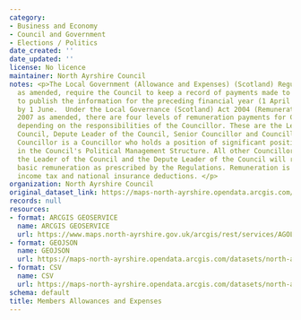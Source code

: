 ```yaml
---
category:
- Business and Economy
- Council and Government
- Elections / Politics
date_created: ''
date_updated: ''
license: No licence
maintainer: North Ayrshire Council
notes: <p>The Local Government (Allowance and Expenses) (Scotland) Regulations 2007
  as amended, require the Council to keep a record of payments made to Members and
  to publish the information for the preceding financial year (1 April to 31 March)
  by 1 June.  Under the Local Governance (Scotland) Act 2004 (Remuneration) Regulations
  2007 as amended, there are four levels of remuneration payments for Councillors,
  depending on the responsibilities of the Councillor. These are the Leader of the
  Council, Depute Leader of the Council, Senior Councillor and Councillor.   A Senior
  Councillor is a Councillor who holds a position of significant position of responsibility
  in the Council's Political Management Structure. All other Councillors, other than
  the Leader of the Council and the Depute Leader of the Council will receive the
  basic remuneration as prescribed by the Regulations. Remuneration is subject to
  income tax and national insurance deductions. </p>
organization: North Ayrshire Council
original_dataset_link: https://maps-north-ayrshire.opendata.arcgis.com/maps/north-ayrshire::members-allowances-and-expenses
records: null
resources:
- format: ARCGIS GEOSERVICE
  name: ARCGIS GEOSERVICE
  url: https://www.maps.north-ayrshire.gov.uk/arcgis/rest/services/AGOL/Open_Data_Portal3/MapServer/1
- format: GEOJSON
  name: GEOJSON
  url: https://maps-north-ayrshire.opendata.arcgis.com/datasets/north-ayrshire::members-allowances-and-expenses.geojson?outSR=%7B%22latestWkid%22%3A27700%2C%22wkid%22%3A27700%7D
- format: CSV
  name: CSV
  url: https://maps-north-ayrshire.opendata.arcgis.com/datasets/north-ayrshire::members-allowances-and-expenses.csv?outSR=%7B%22latestWkid%22%3A27700%2C%22wkid%22%3A27700%7D
schema: default
title: Members Allowances and Expenses
---
```

